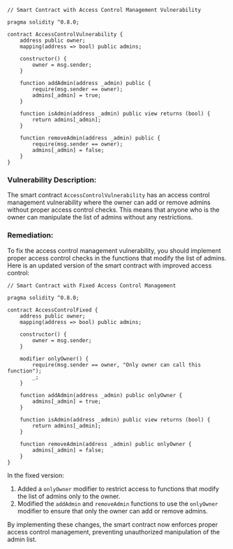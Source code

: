 ```solidity
// Smart Contract with Access Control Management Vulnerability

pragma solidity ^0.8.0;

contract AccessControlVulnerability {
    address public owner;
    mapping(address => bool) public admins;

    constructor() {
        owner = msg.sender;
    }

    function addAdmin(address _admin) public {
        require(msg.sender == owner);
        admins[_admin] = true;
    }

    function isAdmin(address _admin) public view returns (bool) {
        return admins[_admin];
    }

    function removeAdmin(address _admin) public {
        require(msg.sender == owner);
        admins[_admin] = false;
    }
}
```

### Vulnerability Description:
The smart contract `AccessControlVulnerability` has an access control management vulnerability where the owner can add or remove admins without proper access control checks. This means that anyone who is the owner can manipulate the list of admins without any restrictions.

### Remediation:
To fix the access control management vulnerability, you should implement proper access control checks in the functions that modify the list of admins. Here is an updated version of the smart contract with improved access control:

```solidity
// Smart Contract with Fixed Access Control Management

pragma solidity ^0.8.0;

contract AccessControlFixed {
    address public owner;
    mapping(address => bool) public admins;

    constructor() {
        owner = msg.sender;
    }

    modifier onlyOwner() {
        require(msg.sender == owner, "Only owner can call this function");
        _;
    }

    function addAdmin(address _admin) public onlyOwner {
        admins[_admin] = true;
    }

    function isAdmin(address _admin) public view returns (bool) {
        return admins[_admin];
    }

    function removeAdmin(address _admin) public onlyOwner {
        admins[_admin] = false;
    }
}
```

In the fixed version:
1. Added a `onlyOwner` modifier to restrict access to functions that modify the list of admins only to the owner.
2. Modified the `addAdmin` and `removeAdmin` functions to use the `onlyOwner` modifier to ensure that only the owner can add or remove admins.

By implementing these changes, the smart contract now enforces proper access control management, preventing unauthorized manipulation of the admin list.